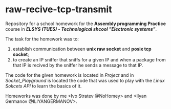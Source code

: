 # raw-recive-tcp-transmit
Repository for a school homework for the **Assembly programming Practice** course in ***ELSYS (TUES) - Technological shcool "Electronic systems"***.

The task for the homework was to:

 1. establish communication between **unix raw socket** and **posix tcp socket**;
 2. to create an IP sniffer that sniffs for a given IP and when a package from that IP is recived by the sniffer he sends a message to that IP. 

The code for the given homework is located in *Project* and in *Socket_Playground* is located the code that was used to play with the *Linux Sokcets API* to learn the basics of it. 

Homeworks was done by me \<Ivo Stratev @NoHomey\> and \<Ilyan Germanov @ILIYANGERMANOV\>.
